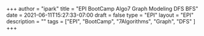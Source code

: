 +++
author = "ipark"
title = "EPI BootCamp Algo7 Graph Modeling DFS BFS"
date =  2021-06-11T15:27:33-07:00
draft =  false
type = "EPI"
layout = "EPI"
description = ""
tags = ["EPI", "BootCamp", "7Algorithms", "Graph", "DFS"
]
+++
<script src="https://gist.github.com/ipark-CS/1b9af74c28d7342571cf84c61d7b6944.js"></script>

